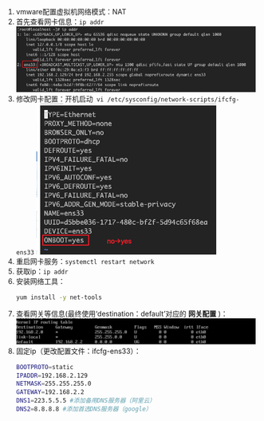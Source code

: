 1. vmware配置虚拟机网络模式：NAT
1. 首先查看网卡信息：```ip addr```  
    ![image text](../images/ipconfig01.png)
1. 修改网卡配置：开机启动``` vi /etc/sysconfig/network-scripts/ifcfg-ens33```
    ![image text](../images/ipconfig02.png)
1. 重启网卡服务：```systemctl restart network```
1. 获取ip：``` ip addr ```
1. 安装网络工具：  
    ``` sh
    yum install -y net-tools
    ```
1. 查看网关等信息(最终使用‘destination：default’对应的 __网关配置__ )：  
    ![](../images/ipconfig03.png)
1. 固定ip（更改配置文件：ifcfg-ens33）：  
    ``` sh
    BOOTPROTO=static
    IPADDR=192.168.2.129
    NETMASK=255.255.255.0
    GATEWAY=192.168.2.2
    DNS1=223.5.5.5 #添加备用DNS服务器（阿里云）
    DNS2=8.8.8.8 #添加首选DNS服务器（google）
    ```


